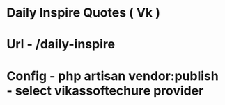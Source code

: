 # Daily Inspire Quotes ( Vk )

# Url - /daily-inspire

# Config - php artisan vendor:publish - select vikassoftechure provider